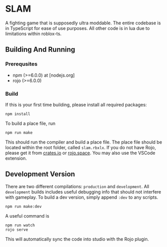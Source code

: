 # SLAM

A fighting game that is supposedly ultra moddable. The entire codebase is in TypeScript for ease of use purposes. All other code is in lua due to limitations within roblox-ts.

## Building And Running

### Prerequsites

- npm (>=6.0.0) at [nodejs.org]
- rojo (>=6.0.0)

### Build

If this is your first time building, please install all required packages:

```
npm install
```

To build a place file, run

```
npm run make
```

This should run the compiler and build a place file. The place file should be located within the root folder, called `slam.rbxlx`.
If you do not have Rojo, please get it from [crates.io](https://crates.io/crates/rojo) or [rojo.space](https://rojo.space). You may also use the VSCode extension.

## Development Version

There are two different compilations: `production` and `development`. All `development` builds includes useful debugging info that should not interfere with gameplay.
To build a dev version, simply append `:dev` to any scripts.

```
npm run make:dev
```

A useful command is

```
npm run watch
rojo serve 
```

This will automatically sync the code into studio with the Rojo plugin.

